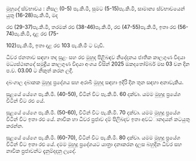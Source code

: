 මුහුදේ ස්වභාවය : නිසල (0-5) පැ.කි.මී, සුමට (5-15)පැ.කි.මී, සාමාන්‍ය ස්වභාවයෙන් යුතු (16-28)පැ.කි.මී, මද

රළු (29-37)පැ.කි.මී, තරමක් රළු (38-46)පැ.කි.මී, රළු (47-55)පැ.කි.මී, ඉතා රළු (56-74)පැ.කි.මී, දළ රළු (75-

102)පැ.කි.මී, ඉතා දළ රළු 103 පැ.කි.මී ට වැඩි.

ධීවර ජනතාව සඳහා තද සුළං සහ රළු මුහුද පිළිබඳව නිදේදනය ජාතික කාලගුණ විදයා මධ්‍යස්ථානදේ සමුද්‍රීය කාලගුණ විදයා අංශය විසින් 2025 ඔකදතෝම්බර් මස 03 වන දින ප.ව. 03.00 ට නිකුත් කරන ලදී.

දබංගාල දබාකක මුහුදු ප්‍රදේශය සහ අරාබි මුහුද සඳහා ඉදිරි දින තුන සඳහා අනාවැකිය.

සුළයේ යේගෙ පැ.කි.මි. (40-50), විටින් විට පැ.කි.මි. 60 දක්වා. යමම මුහුදු ප්‍රයේශ විටින් විට රළු යේ.

සුළයේ යේගෙ පැ.කි.මි. (50-60), විටින් විට පැ.කි.මි. 70 දක්වා. යමම මුහුදු ප්‍රයේශ විටින් විට ඉතා රළු යේ. නාවික හා ධීවර ප්‍රජාව දම් පිලිබදව ඉතා අවධ්‍ානදයන් කටයුතු කරන්න.

සුළයේ යේගෙ පැ.කි.මි. (60-70), විටින් විට පැ.කි.මි. 80 දක්වා. යමම මුහුදු ප්‍රයේශ විටින් විට ඉතා රළු යේ. දමම මුහුදු ප්‍රදේශයට යාත්‍රා දනාකරන දලස බහුදින ධීවර සහ නාවික ප්‍රජාවන්ට දැනුම්දදනු ලැදේ.